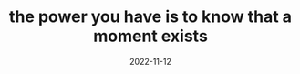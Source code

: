 ---
title: "the power you have is to know that a moment exists"
date: 2022-11-12
type: fragment
tags:
  - fragment
---